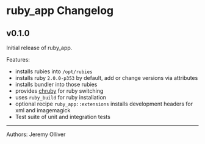 # ruby_app Changelog

## v0.1.0

Initial release of ruby_app.

Features:

* installs rubies into `/opt/rubies`
* installs ruby `2.0.0-p353` by default, add or change versions via attributes
* installs bundler into those rubies
* provides [chruby](https://github.com/postmodern/chruby) for ruby switching
* uses `ruby_build` for ruby installation
* optional recipe `ruby_app::extensions` installs development headers for xml and imagemagick
* Test suite of unit and integration tests

- - -
Authors: Jeremy Olliver
